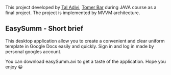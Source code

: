 This project developed by [Tal Adivi](https://github.com/TalAdivi), [Tomer Bar](https://github.com/tomerbar44) during JAVA course as a final project.
The project is implemented by MVVM architecture.

## EasySumm - Short brief
This desktop application allow you to create a convenient and clear uniform template in Google Docs easily and quickly.
Sign in and log in made by personal googles account.

You can download easySumm.avi to get a taste of the application.
Hope you enjoy 😀 

